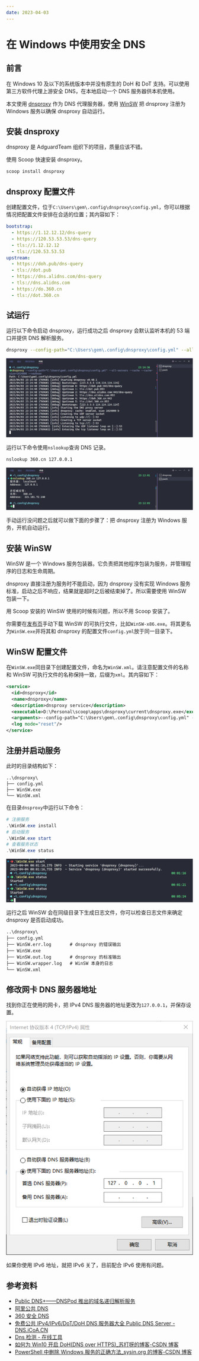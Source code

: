 ```yaml
---
date: 2023-04-03
---
```


# 在 Windows 中使用安全 DNS

## 前言

在 Windows 10 及以下的系统版本中并没有原生的 DoH 和 DoT 支持。可以使用第三方软件代理上游安全 DNS，在本地启动一个 DNS 服务器供本机使用。

本文使用 [dnsproxy](https://github.com/AdguardTeam/dnsproxy) 作为 DNS 代理服务器，使用 [WinSW](https://github.com/winsw/winsw) 把 dnsproxy 注册为 Windows 服务以确保 dnsproxy 自动运行。

## 安装 dnsproxy

dnsproxy 是 AdguardTeam 组织下的项目，质量应该不错。

使用 Scoop 快速安装 dnsproxy。

```powershell
scoop install dnsproxy
```

## dnsproxy 配置文件

创建配置文件，位于`C:\Users\gem\.config\dnsproxy\config.yml`，你可以根据情况把配置文件安排在合适的位置；其内容如下：

```yaml
bootstrap:
  - https://1.12.12.12/dns-query
  - https://120.53.53.53/dns-query
  - tls://1.12.12.12
  - tls://120.53.53.53
upstream:
  - https://doh.pub/dns-query
  - tls://dot.pub
  - https://dns.alidns.com/dns-query
  - tls://dns.alidns.com
  - https://do.360.cn
  - tls://dot.360.cn
```

## 试运行

运行以下命令启动 dnsproxy，运行成功之后 dnsproxy 会默认监听本机的 53 端口并提供 DNS 解析服务。

```bash
dnsproxy --config-path="C:\Users\gem\.config\dnsproxy\config.yml" --all-servers --cache --cache-size=1024000
```

![运行 dnsproxy](using-secure-dns-in-windows.assets/2023-04-03-23-16-17-image.png)

运行以下命令使用`nslookup`查询 DNS 记录。

```cmd
nslookup 360.cn 127.0.0.1
```

![使用 nslookup 查询 DNS 记录](using-secure-dns-in-windows.assets/2023-04-03-23-12-29-image.png)

手动运行没问题之后就可以做下面的步骤了：把 dnsproxy 注册为 Windows 服务，开机自动运行。

## 安装 WinSW

WinSW 是一个 Windows 服务包装器。它负责把其他程序包装为服务，并管理程序的日志和生命周期。

dnsproxy 直接注册为服务时不能启动，因为 dnsproxy 没有实现 Windows 服务标准，启动之后不响应，结果就是超时之后被结束掉了。所以需要使用 WinSW 包装一下。

用 Scoop 安装的 WinSW 使用的时候有问题，所以不用 Scoop 安装了。

你需要在[发布页](https://github.com/winsw/winsw/releases)手动下载 WinSW 的可执行文件，比如`WinSW-x86.exe`。将其更名为`WinSW.exe`并将其和 dnsproxy 的配置文件`config.yml`放于同一目录下。

## WinSW 配置文件

在`WinSW.exe`同目录下创建配置文件，命名为`WinSW.xml`。请注意配置文件的名称和 WinSW 可执行文件的名称保持一致，后缀为`xml`。其内容如下：

```xml
<service>
  <id>dnsproxy</id>
  <name>dnsproxy</name>
  <description>dnsproxy service</description>
  <executable>D:\Personal\scoop\apps\dnsproxy\current\dnsproxy.exe</executable>
  <arguments>--config-path="C:\Users\gem\.config\dnsproxy\config.yml" --all-servers --cache --cache-size=1024000</arguments>
  <log mode="reset"/>
</service>
```

## 注册并启动服务

此时的目录结构如下：

```text
..\dnsproxy\
├── config.yml
├── WinSW.exe
└── WinSW.xml
```

在目录`dnsproxy`中运行以下命令：

```powershell
# 注册服务
.\WinSW.exe install
# 启动服务
.\WinSW.exe start
# 查看服务状态
.\WinSW.exe status
```

![使用 WinSW 命令](using-secure-dns-in-windows.assets/2023-04-04-00-09-46-image.png)

运行之后 WinSW 会在同级目录下生成日志文件，你可以检查日志文件来确定 dnsproxy 是否启动成功。

```txt
..\dnsproxy\
├── config.yml
├── WinSW.err.log       # dnsproxy 的错误输出
├── WinSW.exe
├── WinSW.out.log       # dnsproxy 的标准输出
├── WinSW.wrapper.log   # WinSW 本身的日志
└── WinSW.xml
```

## 修改网卡 DNS 服务器地址

找到你正在使用的网卡，把 IPv4 DNS 服务器的地址更改为`127.0.0.1`，并保存设置。

![修改网卡 DNS 服务器地址](using-secure-dns-in-windows.assets/2023-04-04-00-13-34-image.png)

如果你使用 IPv6 地址，就把 IPv6 关了，目前配合 IPv6 使用有问题。

## 参考资料

- [Public DNS+——DNSPod 推出的域名递归解析服务](https://www.dnspod.cn/Products/publicdns)
- [阿里公共 DNS](https://alidns.com/)
- [360 安全 DNS](https://sdns.360.net/)
- [免费公共 IPv4/IPv6/DoT/DoH DNS 服务器大全 Public DNS Server - DNS.iCoA.CN](https://dns.icoa.cn/)
- [Dns 检测 - 在线工具](http://www.all-tool.cn/Tools/dnstest/?&rand=a0b6e8ca42ca48f4822ecf574d137c4d)
- [如何为 Win10 开启 DoH(DNS over HTTPS)\_苏打呀的博客-CSDN 博客](https://blog.csdn.net/weixin_49393427/article/details/112948712)
- [PowerShell 中删除 Windows 服务的正确方法\_sysin.org 的博客-CSDN 博客](https://blog.csdn.net/netgc/article/details/113599321)
